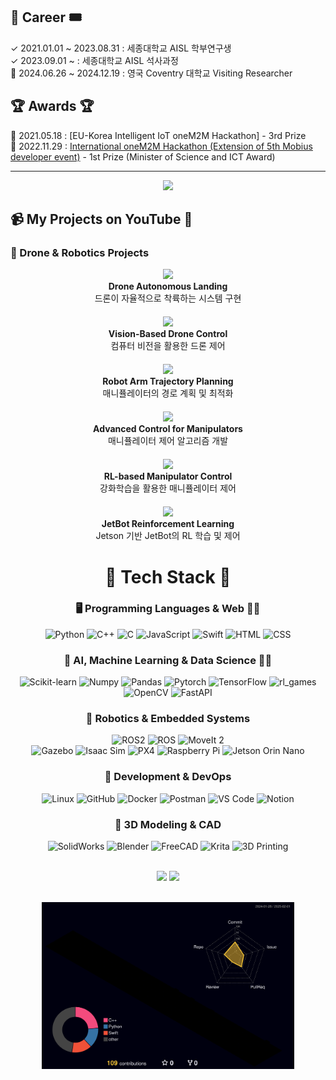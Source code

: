 ## 🎫 Career 🎟
✓ 2021.01.01 ~ 2023.08.31 : 세종대학교 AISL 학부연구생 </br>
✓ 2023.09.01 ~ : 세종대학교 AISL 석사과정 </br>
🙂 2024.06.26 ~ 2024.12.19 : 영국 Coventry 대학교 Visiting Researcher </br>

## 🏆 Awards 🏆
🏅 2021.05.18 : [EU-Korea Intelligent IoT oneM2M Hackathon] - 3rd Prize  
🥇 2022.11.29 : [International oneM2M Hackathon (Extension of 5th Mobius developer event)](https://www.hackster.io/blossom/fire-situation-monitoring-system-through-connection-with-dt-365f98) - 1st Prize (Minister of Science and ICT Award)

---

<p align="center">
  <a href="https://git.io/streak-stats">
    <img src="https://github-readme-streak-stats.herokuapp.com/?user=ssapsu&theme=tokyonight" />
  </a>
</p>

## 📹 My Projects on YouTube 🚀  

### 🚁 Drone & Robotics Projects  
<div align="center" style="display: flex; flex-wrap: wrap; justify-content: center; gap: 20px;">

  <div style="display: inline-block; text-align: center; width: 250px;">
    <a href="https://www.youtube.com/watch?v=yOf610OOJJs">
      <img src="https://img.youtube.com/vi/yOf610OOJJs/hqdefault.jpg" width="250">
    </a>
    <br><b>Drone Autonomous Landing</b>
    <br>드론이 자율적으로 착륙하는 시스템 구현
  </div>

  <div style="display: inline-block; text-align: center; width: 250px;">
    <a href="https://www.youtube.com/watch?v=jngYRSl3JoI">
      <img src="https://img.youtube.com/vi/jngYRSl3JoI/hqdefault.jpg" width="250">
    </a>
    <br><b>Vision-Based Drone Control</b>
    <br>컴퓨터 비전을 활용한 드론 제어
  </div>

  <div style="display: inline-block; text-align: center; width: 250px;">
    <a href="https://www.youtube.com/watch?v=E5KFRbYvh9A">
      <img src="https://img.youtube.com/vi/E5KFRbYvh9A/hqdefault.jpg" width="250">
    </a>
    <br><b>Robot Arm Trajectory Planning</b>
    <br>매니퓰레이터의 경로 계획 및 최적화
  </div>

  <div style="display: inline-block; text-align: center; width: 250px;">
    <a href="https://www.youtube.com/watch?v=7WtR8b8jeLg">
      <img src="https://img.youtube.com/vi/7WtR8b8jeLg/hqdefault.jpg" width="250">
    </a>
    <br><b>Advanced Control for Manipulators</b>
    <br>매니퓰레이터 제어 알고리즘 개발
  </div>

  <div style="display: inline-block; text-align: center; width: 250px;">
    <a href="https://www.youtube.com/watch?v=RJcDQYp30dU">
      <img src="https://img.youtube.com/vi/RJcDQYp30dU/hqdefault.jpg" width="250">
    </a>
    <br><b>RL-based Manipulator Control</b>
    <br>강화학습을 활용한 매니퓰레이터 제어
  </div>

  <div style="display: inline-block; text-align: center; width: 250px;">
    <a href="https://www.youtube.com/watch?v=lqWkjuPhBdg">
      <img src="https://img.youtube.com/vi/lqWkjuPhBdg/hqdefault.jpg" width="250">
    </a>
    <br><b>JetBot Reinforcement Learning</b>
    <br>Jetson 기반 JetBot의 RL 학습 및 제어
  </div>

</div>


<div align="center">

# 🚀 Tech Stack 🚀

### 🖥️ Programming Languages & Web 🐍✨  
![Python](https://img.shields.io/badge/Python-3776AB?style=for-the-badge&logo=python&logoColor=white)
![C++](https://img.shields.io/badge/C++-00599C?style=for-the-badge&logo=c%2B%2B&logoColor=white)
![C](https://img.shields.io/badge/C-00599C?style=for-the-badge&logo=c&logoColor=white)
![JavaScript](https://img.shields.io/badge/JavaScript-F7DF1E?style=for-the-badge&logo=javascript&logoColor=black)
![Swift](https://img.shields.io/badge/Swift-FA7343?style=for-the-badge&logo=swift&logoColor=white)
![HTML](https://img.shields.io/badge/HTML5-E34F26?style=for-the-badge&logo=html5&logoColor=white)
![CSS](https://img.shields.io/badge/CSS3-1572B6?style=for-the-badge&logo=css3&logoColor=white)

### 🤖 AI, Machine Learning & Data Science 🧠💡  
![Scikit-learn](https://img.shields.io/badge/Scikit--learn-F7931E?style=for-the-badge&logo=scikit-learn&logoColor=white)
![Numpy](https://img.shields.io/badge/Numpy-013243?style=for-the-badge&logo=numpy&logoColor=white)
![Pandas](https://img.shields.io/badge/Pandas-150458?style=for-the-badge&logo=pandas&logoColor=white)
![Pytorch](https://img.shields.io/badge/PyTorch-EE4C2C?style=for-the-badge&logo=pytorch&logoColor=white)
![TensorFlow](https://img.shields.io/badge/TensorFlow-FF6F00?style=for-the-badge&logo=tensorflow&logoColor=white)
![rl_games](https://img.shields.io/badge/rl_games-RL-008000?style=for-the-badge)
![OpenCV](https://img.shields.io/badge/OpenCV-5C3EE8?style=for-the-badge&logo=opencv&logoColor=white)
![FastAPI](https://img.shields.io/badge/FastAPI-009688?style=for-the-badge&logo=fastapi&logoColor=white)

### 🤖 Robotics & Embedded Systems  
![ROS2](https://img.shields.io/badge/ROS2-22314E?style=for-the-badge&logo=ros&logoColor=white)
![ROS](https://img.shields.io/badge/ROS-22314E?style=for-the-badge&logo=ros&logoColor=white)
![MoveIt 2](https://img.shields.io/badge/MoveIt2-EC4D37?style=for-the-badge&logo=ros&logoColor=white)  
![Gazebo](https://img.shields.io/badge/Gazebo-Simulation-9E9E9E?style=for-the-badge)
![Isaac Sim](https://img.shields.io/badge/Isaac%20Sim-76B900?style=for-the-badge&logo=nvidia&logoColor=white)
![PX4](https://img.shields.io/badge/PX4-Autopilot-00599C?style=for-the-badge)
![Raspberry Pi](https://img.shields.io/badge/Raspberry%20Pi-A22846?style=for-the-badge&logo=raspberrypi&logoColor=white)
![Jetson Orin Nano](https://img.shields.io/badge/Jetson%20Orin%20Nano-76B900?style=for-the-badge&logo=nvidia&logoColor=white)

### 🔨 Development & DevOps  
![Linux](https://img.shields.io/badge/Linux-FCC624?style=for-the-badge&logo=linux&logoColor=black)
![GitHub](https://img.shields.io/badge/GitHub-181717?style=for-the-badge&logo=github&logoColor=white)
![Docker](https://img.shields.io/badge/Docker-2496ED?style=for-the-badge&logo=docker&logoColor=white)
![Postman](https://img.shields.io/badge/Postman-FF6C37?style=for-the-badge&logo=postman&logoColor=white)
![VS Code](https://img.shields.io/badge/VSCode-007ACC?style=for-the-badge&logo=visualstudiocode&logoColor=white)
![Notion](https://img.shields.io/badge/Notion-000000?style=for-the-badge&logo=notion&logoColor=white)

### 🎨 3D Modeling & CAD  
![SolidWorks](https://img.shields.io/badge/SolidWorks-F88909?style=for-the-badge&logo=dassaultsystèmes&logoColor=white)
![Blender](https://img.shields.io/badge/Blender-F5792A?style=for-the-badge&logo=blender&logoColor=white)
![FreeCAD](https://img.shields.io/badge/FreeCAD-1F1F1F?style=for-the-badge&logo=freecad&logoColor=white)
![Krita](https://img.shields.io/badge/Krita-3BABFF?style=for-the-badge&logo=krita&logoColor=white)
![3D Printing](https://img.shields.io/badge/3D%20Printing-FF4500?style=for-the-badge&logo=prusa&logoColor=white)

</div>
</br>
<div align="center">
  <img src="http://github-profile-summary-cards.vercel.app/api/cards/repos-per-language?username=ssapsu&theme=github_dark" width="40%">
  <img src="http://github-profile-summary-cards.vercel.app/api/cards/most-commit-language?username=ssapsu&theme=github_dark" width="40%">
</div>
</br>
<p align="center">
  <img src="./profile-3d-contrib/profile-night-rainbow.svg" width="80%">
</p>
